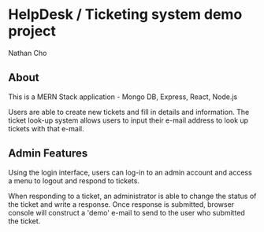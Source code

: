 # HelpDesk / Ticketing system demo project
Nathan Cho

## About
This is a MERN Stack application - Mongo DB, Express, React, Node.js

Users are able to create new tickets and fill in details and information.
The ticket look-up system allows users to input their e-mail address to look up tickets with that e-mail.

## Admin Features
Using the login interface, users can log-in to an admin account and access a menu to logout and respond to tickets.

When responding to a ticket, an administrator is able to change the status of the ticket and write a response. Once response is submitted, browser console will construct a 'demo' e-mail to send to the user who submitted the ticket.
